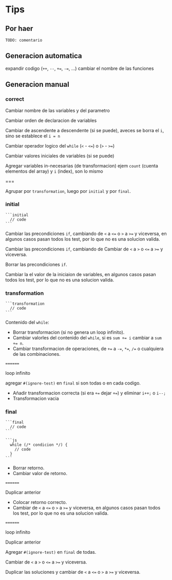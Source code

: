 # Tips

## Por haer

```
TODO: comentario
```

## Generacion automatica

expandir codigo (`++`, `--`, `+=`, `-=`, ...)
cambiar el nombre de las funciones

## Generacion manual

### correct

Cambiar nombre de las variables y del parametro

Cambiar orden de declaracion de variables

Cambiar de ascendente a descendente (si se puede), aveces se borra el `i`, sino se establece el `i = n`

Cambiar operador logico del `while` (`<` - `<=`) o (`>` - `>=`)

Cambiar valores iniciales de variables (si se puede)

Agregar variables in-necesarias (de transformacion) ejem `count` (cuenta elementos del array) y `i` (index), son lo mismo

===

Agrupar por `transformation`, luego por `initial` y por `final`.

### initial

````
```initial
  // code
```
````

Cambiar las precondiciones `if`, cambiando de `<` a `<=` o `>` a `>=` y viceversa, en algunos casos pasan todos los test, por lo que no es una solucion valida.

Cambiar las precondiciones `if`, cambiando de Cambiar de `<` a `>` o `<=` a `>=` y viceversa.

Borrar las precondiciones `if`.

Cambiar la el valor de la iniciaion de variables, en algunos casos pasan todos los test, por lo que no es una solucion valida.

### transformation

````
```transformation
  // code
```
````

Contenido del `while`:

- Borrar transformacion (si no genera un loop infinito).
- Cambiar valorles del contenido del `while`, si es `sum += i` cambiar a `sum += n`.
- Cambiar transformacion de operaciones, de `+=` a `-=`, `*=`, `/=` o cualquiera de las combinaciones.

`======`

loop infinito

agregar `#(ignore-test)` en `final` si son todas o en cada codigo.

- Añadir transformacion correcta (si era `+=` dejar `+=`) y eliminar `i++;` o `i--;`
- Transformacion vacia

### final

````
```final
  // code
```
````

````
```js
  while (/* condicion */) {
    // code
  }
```
````

- Borrar retorno.
- Cambiar valor de retorno.

`======`

Duplicar anterior

- Colocar retorno correcto.
- Cambiar de `<` a `<=` o `>` a `>=` y viceversa, en algunos casos pasan todos los test, por lo que no es una solucion valida.

`======`

loop infinito

Duplicar anterior

Agregar `#(ignore-test)` en `final` de todas.

Cambiar de `<` a `>` o `<=` a `>=` y viceversa.

Duplicar las soluciones y cambiar de `<` a `<=` o `>` a `>=` y viceversa.

```

```
